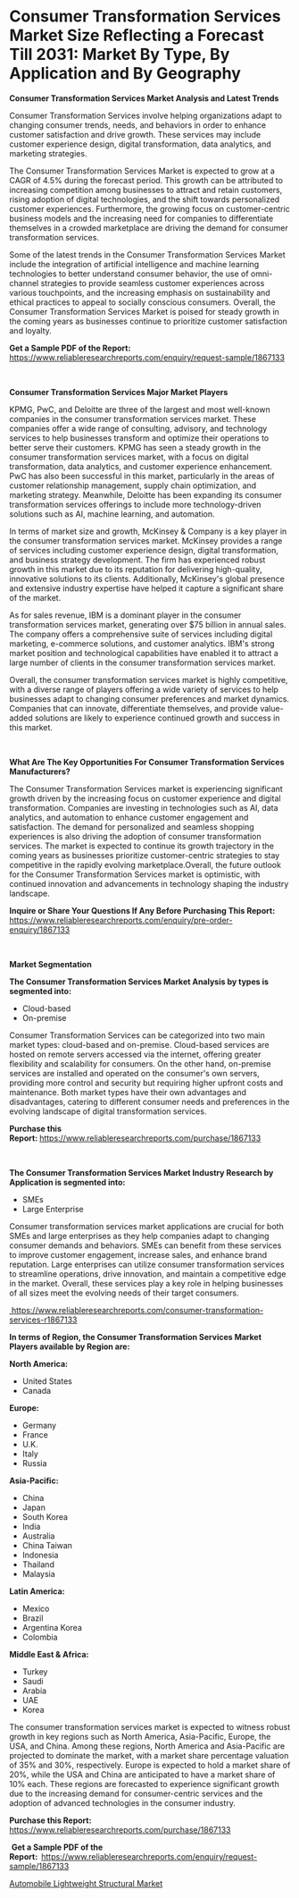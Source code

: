 <p><h1>Consumer Transformation Services Market Size Reflecting a Forecast Till 2031: Market By Type, By Application and By Geography</h1></p><p><strong>Consumer Transformation Services Market Analysis and Latest Trends</strong></p>
<p><p>Consumer Transformation Services involve helping organizations adapt to changing consumer trends, needs, and behaviors in order to enhance customer satisfaction and drive growth. These services may include customer experience design, digital transformation, data analytics, and marketing strategies.</p><p>The Consumer Transformation Services Market is expected to grow at a CAGR of 4.5% during the forecast period. This growth can be attributed to increasing competition among businesses to attract and retain customers, rising adoption of digital technologies, and the shift towards personalized customer experiences. Furthermore, the growing focus on customer-centric business models and the increasing need for companies to differentiate themselves in a crowded marketplace are driving the demand for consumer transformation services.</p><p>Some of the latest trends in the Consumer Transformation Services Market include the integration of artificial intelligence and machine learning technologies to better understand consumer behavior, the use of omni-channel strategies to provide seamless customer experiences across various touchpoints, and the increasing emphasis on sustainability and ethical practices to appeal to socially conscious consumers. Overall, the Consumer Transformation Services Market is poised for steady growth in the coming years as businesses continue to prioritize customer satisfaction and loyalty.</p></p>
<p><strong>Get a Sample PDF of the Report:&nbsp;</strong> <a href="https://www.reliableresearchreports.com/enquiry/request-sample/1867133">https://www.reliableresearchreports.com/enquiry/request-sample/1867133</a></p>
<p>&nbsp;</p>
<p><strong>Consumer Transformation Services Major Market Players</strong></p>
<p><p>KPMG, PwC, and Deloitte are three of the largest and most well-known companies in the consumer transformation services market. These companies offer a wide range of consulting, advisory, and technology services to help businesses transform and optimize their operations to better serve their customers. KPMG has seen a steady growth in the consumer transformation services market, with a focus on digital transformation, data analytics, and customer experience enhancement. PwC has also been successful in this market, particularly in the areas of customer relationship management, supply chain optimization, and marketing strategy. Meanwhile, Deloitte has been expanding its consumer transformation services offerings to include more technology-driven solutions such as AI, machine learning, and automation.</p><p>In terms of market size and growth, McKinsey & Company is a key player in the consumer transformation services market. McKinsey provides a range of services including customer experience design, digital transformation, and business strategy development. The firm has experienced robust growth in this market due to its reputation for delivering high-quality, innovative solutions to its clients. Additionally, McKinsey's global presence and extensive industry expertise have helped it capture a significant share of the market.</p><p>As for sales revenue, IBM is a dominant player in the consumer transformation services market, generating over $75 billion in annual sales. The company offers a comprehensive suite of services including digital marketing, e-commerce solutions, and customer analytics. IBM's strong market position and technological capabilities have enabled it to attract a large number of clients in the consumer transformation services market.</p><p>Overall, the consumer transformation services market is highly competitive, with a diverse range of players offering a wide variety of services to help businesses adapt to changing consumer preferences and market dynamics. Companies that can innovate, differentiate themselves, and provide value-added solutions are likely to experience continued growth and success in this market.</p></p>
<p>&nbsp;</p>
<p><strong>What Are The Key Opportunities For Consumer Transformation Services Manufacturers?</strong></p>
<p><p>The Consumer Transformation Services market is experiencing significant growth driven by the increasing focus on customer experience and digital transformation. Companies are investing in technologies such as AI, data analytics, and automation to enhance customer engagement and satisfaction. The demand for personalized and seamless shopping experiences is also driving the adoption of consumer transformation services. The market is expected to continue its growth trajectory in the coming years as businesses prioritize customer-centric strategies to stay competitive in the rapidly evolving marketplace.Overall, the future outlook for the Consumer Transformation Services market is optimistic, with continued innovation and advancements in technology shaping the industry landscape.</p></p>
<p><strong>Inquire or Share Your Questions If Any Before Purchasing This Report:</strong> <a href="https://www.reliableresearchreports.com/enquiry/pre-order-enquiry/1867133">https://www.reliableresearchreports.com/enquiry/pre-order-enquiry/1867133</a></p>
<p>&nbsp;</p>
<p><strong>Market Segmentation</strong></p>
<p><strong>The Consumer Transformation Services Market Analysis by types is segmented into:</strong></p>
<p><ul><li>Cloud-based</li><li>On-premise</li></ul></p>
<p><p>Consumer Transformation Services can be categorized into two main market types: cloud-based and on-premise. Cloud-based services are hosted on remote servers accessed via the internet, offering greater flexibility and scalability for consumers. On the other hand, on-premise services are installed and operated on the consumer's own servers, providing more control and security but requiring higher upfront costs and maintenance. Both market types have their own advantages and disadvantages, catering to different consumer needs and preferences in the evolving landscape of digital transformation services.</p></p>
<p><strong>Purchase this Report:&nbsp;</strong><a href="https://www.reliableresearchreports.com/purchase/1867133">https://www.reliableresearchreports.com/purchase/1867133</a></p>
<p>&nbsp;</p>
<p><strong>The Consumer Transformation Services Market Industry Research by Application is segmented into:</strong></p>
<p><ul><li>SMEs</li><li>Large Enterprise</li></ul></p>
<p><p>Consumer transformation services market applications are crucial for both SMEs and large enterprises as they help companies adapt to changing consumer demands and behaviors. SMEs can benefit from these services to improve customer engagement, increase sales, and enhance brand reputation. Large enterprises can utilize consumer transformation services to streamline operations, drive innovation, and maintain a competitive edge in the market. Overall, these services play a key role in helping businesses of all sizes meet the evolving needs of their target consumers.</p></p>
<p><a href="https://www.reliableresearchreports.com/consumer-transformation-services-r1867133">&nbsp;https://www.reliableresearchreports.com/consumer-transformation-services-r1867133</a></p>
<p><strong>In terms of Region, the Consumer Transformation Services Market Players available by Region are:</strong></p>
<p>
    <p> <strong> North America: </strong>
        <ul>
            <li>United States</li>
            <li>Canada</li>
        </ul>
        </p> 
    <p> <strong> Europe: </strong>
        <ul>
            <li>Germany</li>
            <li>France</li>
            <li>U.K.</li>
            <li>Italy</li>
            <li>Russia</li>
        </ul>
        </p> 
    <p> <strong> Asia-Pacific: </strong>
        <ul>
            <li>China</li>
            <li>Japan</li>
            <li>South Korea</li>
            <li>India</li>
            <li>Australia</li>
            <li>China Taiwan</li>
            <li>Indonesia</li>
            <li>Thailand</li>
            <li>Malaysia</li>
        </ul>
        </p> 
    <p> <strong> Latin America: </strong>
        <ul>
            <li>Mexico</li>
            <li>Brazil</li>
            <li>Argentina Korea</li>
            <li>Colombia</li>
        </ul>
        </p> 
    <p> <strong> Middle East & Africa: </strong>
        <ul>
            <li>Turkey</li>
            <li>Saudi</li>
            <li>Arabia</li>
            <li>UAE</li>
            <li>Korea</li>
        </ul>
    </p>
    </p>
<p><p>The consumer transformation services market is expected to witness robust growth in key regions such as North America, Asia-Pacific, Europe, the USA, and China. Among these regions, North America and Asia-Pacific are projected to dominate the market, with a market share percentage valuation of 35% and 30%, respectively. Europe is expected to hold a market share of 20%, while the USA and China are anticipated to have a market share of 10% each. These regions are forecasted to experience significant growth due to the increasing demand for consumer-centric services and the adoption of advanced technologies in the consumer industry.</p></p>
<p><strong>Purchase this Report: </strong><a href="https://www.reliableresearchreports.com/purchase/1867133">https://www.reliableresearchreports.com/purchase/1867133</a></p>
<p>&nbsp;<strong>Get a Sample PDF of the Report:&nbsp;&nbsp;</strong><a href="https://www.reliableresearchreports.com/enquiry/request-sample/1867133">https://www.reliableresearchreports.com/enquiry/request-sample/1867133</a></p>
<p><strong></strong></p>
<p><p><a href="https://github.com/GroverBarry/Market-Research-Report-List-6/blob/main/automobile-lightweight-structural-market.md">Automobile Lightweight Structural Market</a></p></p>